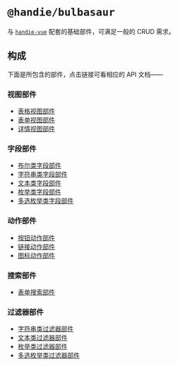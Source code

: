 # `@handie/bulbasaur`

与 [`handie-vue`](https://github.com/handiejs/handie-vue) 配套的基础部件，可满足一般的 CRUD 需求。

## 构成

下面是所包含的部件，点击链接可看相应的 API 文档——

### 视图部件

- [表格视图部件](src/view/table)
- [表单视图部件](src/view/form)
- [详情视图部件](src/view/detail)

### 字段部件

- [布尔类字段部件](src/field/boolean)
- [字符串类字段部件](src/field/string)
- [文本类字段部件](src/field/text)
- [枚举类字段部件](src/field/enum)
- [多选枚举类字段部件](src/field/multi-enum)

### 动作部件

- [按钮动作部件](src/action/button-action)
- [链接动作部件](src/action/link-action)
- [图标动作部件](src/action/icon-action)

### 搜索部件

- [表单搜索部件](src/search/form-search)

### 过滤器部件

- [字符串类过滤器部件](src/filter/string)
- [文本类过滤器部件](src/filter/text)
- [枚举类过滤器部件](src/filter/enum)
- [多选枚举类过滤器部件](src/filter/multi-enum)
